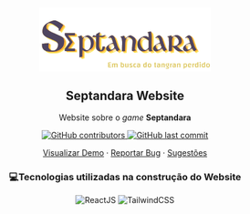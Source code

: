 <p align="center">
<img width="300px" src="https://raw.githubusercontent.com/eduardamirelly/septandara-website/main/src/components/imgs/logo.png" align="center" alt="GitHub Readme Stats" />
</p>
<h2 align="center">Septandara Website</h2>

<p align="center">Website sobre o <em>game</em> <strong>Septandara</strong></p>

<p align="center">
  <a aria-label="contributors graph" href="https://github.com/eduardamirelly/septandara-website/graphs/contributors">
    <img alt="GitHub contributors" src="https://img.shields.io/github/contributors/eduardamirelly/septandara-website?color=blueviolet">
  </a>
  <a aria-label="last commit" href="https://github.com/eduardamirelly/septandara-website/commits/main">
    <img alt="GitHub last commit" src="https://img.shields.io/github/last-commit/eduardamirelly/septandara-website?color=blueviolet">
  </a>
</p>

<p align="center">
  <a href="#demo">Visualizar Demo</a>
    ·
    <a href="https://github.com/eduardamirelly/septandara-website/issues/new/choose">Reportar Bug</a>
    ·
    <a href="https://github.com/eduardamirelly/septandara-website/issues/new/choose">Sugestões</a>
</p>

<p aligh="center">
  <h3 align="center">💻Tecnologias utilizadas na construção do Website</h3>
  <p align="center">
    <img alt="ReactJS" src="https://img.shields.io/badge/React-20232A?style=for-the-badge&logo=react&logoColor=61DAFB" />
    <img alt="TailwindCSS" src="https://img.shields.io/badge/Tailwind_CSS-38B2AC?style=for-the-badge&logo=tailwind-css&logoColor=white" />
  </p>
</p>


